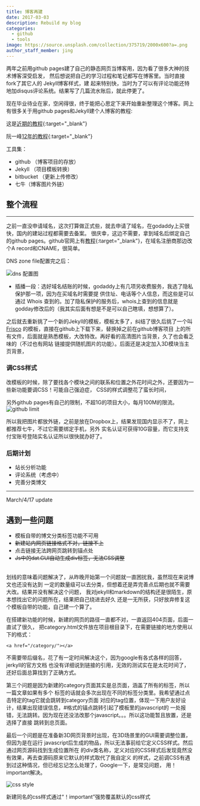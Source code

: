 ```yaml
---
title: 博客再建
date: 2017-03-03
description: Rebuild my blog
categories:
  - github
  - tools
image: https://source.unsplash.com/collection/375719/2000x600?a=.png
author_staff_member: jing
---
```


两年之前用github pages建了自己的静态网页当博客用，因为看了很多大神的技术博客深受启发，
然后想说把自己的学习过程和笔记都写在博客里。当时直接fork了其它人的 Jekyll博客样式，建
起来特别快，当时为了可以有评论功能还特地加disqus评论系统。结果写了几篇流水账后，就此停更了。

现在毕业待业在家，空闲得很，终于能把心思定下来开始重新整理这个博客。网上有很多关于用github pages和Jekyll建个人博客的教程:

这是[近期的教程](http://www.cnfeat.com/blog/2014/05/10/how-to-build-a-blog/){:target="_blank"}

阮一峰[12年的教程](http://www.ruanyifeng.com/blog/2012/08/blogging_with_jekyll.html){:target="_blank"}

工具集：
* github （博客项目的存放）
* Jekyll （项目模板转换）
* bitbucket （更新上传修改）
* 七牛（博客图片外链）

  

## 整个流程

------

之前一直没申请域名，这次打算做正式些，就去申请了域名，在godaddy上买很快，国内的建站过程都需要去备案。
很庆幸，这边不需要，拿到域名后绑定自己的github pages。github官网上有[教程](https://help.github.com/articles/setting-up-an-apex-domain-and-www-subdomain/){:target="_blank"}，在域名注册商那边改个A record和CNAME，很简单。

DNS zone file配置完之后：

![dns 配置图](http://om6vqg6il.bkt.clouddn.com/dns_setting.png)

* 插播一段：选好域名结账的时候，godaddy上有几项另收费服务，我选了隐私保护那一项，因为在买域名时需要提
供住址、电话等个人信息，而这些是可以通过 Whois 查到的。加了隐私保护的服务后，whois上查到的信息就是
godday修改后的（我其实后面有想是不是可以自己瞎填，想想算了）。


之后就去重新挑了一个新的Jekyll的模板，模板太多了，纠结了很久后挑了一个叫[Frisco](https://brave-submarine.cloudvent.net/) 的模板，直接在github上下载下来，替换掉之前在github博客项目
上的所有文件，后面就是熟悉模板，大改特改。再好看的高清图片当背景，久了也会看乏味的（不过也有网站
链接提供随机图片的功能）。后面还是决定加入3D模块当主页背景，

### 调CSS样式

改模板的时候，除了要找各个模块之间的联系和位置之外花时间之外，还要因为一些新功能要调CSS！可能自己强迫症，
CSS的样式调整花了蛮长时间，

另外github pages有自己的限制，不超1G的项目大小，每月100M的限流。
![github limit](http://om6vqg6il.bkt.clouddn.com/github_limit.png)

所以我把图片都放外链，之前是放在Dropbox上，结果发现国内显示不了，网上都推荐七牛，不过它需要绑定手机，另外
实名认证可获得10G容量，而它支持支付宝账号登陆实名认证所以很快就办好了。

### 后期计划
* 站长分析功能
* 评论系统（考虑中）
* 完善分类博文
  
  
------
March/4/17 update

## 遇到一些问题

* 模板自带的博文分类标签功能不可用
* ~~新建站内网页链接格式不对，链接不上~~
* 点击链接无法跨网页跳转到锚点处
* ~~Js中的dat.GUI自动生成div标签，无法CSS调整~~  
<br>
划线的意味着问题解决了，从昨晚开始第一个问题就一直困扰我，虽然现在来说博文也还没有达到
一定的数量级可以去分类，但想着还是弄完善点后期也就不需要大改。结果并没有解决这个问题，
我对jekyll和markdown的结构还是很陌生，原本想找出它的问题所在，结果把自己绕进去好久
还是一无所获，只好放弃修复这个模板自带的功能，自己建一个算了。  

在搭建新功能的时候，新建的网页的路径一直都不对，一直返回404页面，后面一直试了很久，
把category.html文件放在项目根目录下，在需要链接的地方使用以下的格式：
```
<a href="/category/"></a>
```
不需要带后缀名，花了有一定时间解决这个，因为google有各式各样的回答，jerkyll的官方文档
也没有详细说到链接的引用，无效的测试实在是太花时间了，还好后面总算找到了正确方式。  

第三个问题是因为新建的category页面其实是总页面，涵盖了所有的标签，所以一篇文章如果有多个
标签的话就会多次出现在不同的标签分类里。我希望通过点击特定的tag它就会跳转到category页面
对应的tag位置，体现一下用户友好设计，结果出现错误信息，#格式的锚点跳转引起了模板里的javascript的
一处报错，无法跳转。因为现在还没法改那个javascript。。。所以这功能暂且放置，还是选择了直接
跳转到总页面。  

最后一个问题是在准备新3D网页背景时出现，在3D场景里的GUI需要调整位置，但因为是在运行
javascript后生成的物品，所以无法事前给它定义CSS样式。然后通过网页源码找到生成位置所在
的div类名称，定义对应的CSS样式后发现竟然没有效果，再去查源码原来它默认的样式取代了我自定义
的样式，之前调CSS有遇到过这种情况，但已经忘记怎么处理了，Google一下，是常见问题，
用！important解决。

![css style](http://om6vqg6il.bkt.clouddn.com/css_style.png)

新建同名的css样式通过“！important”强势覆盖默认的css样式

  
  